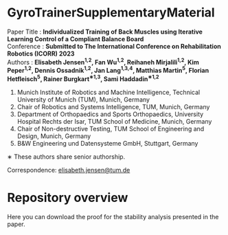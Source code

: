 # GyroTrainerSupplementaryMaterial

Paper Title : <b>Individualized Training of Back Muscles using Iterative Learning
Control of a Compliant Balance Board</b><br>
Conference : <b>Submitted to The International Conference on Rehabilitation Robotics (ICORR) 2023 </b><br> 
Authors    : <b>Elisabeth Jensen<sup>1,2</sup>, Fan Wu<sup>1,2</sup>, Reihaneh Mirjalili<sup>1,2</sup>, Kim Peper<sup>1,2</sup>, Dennis Ossadnik<sup>1,2</sup>, Jan Lang<sup>1,3,4</sup>, Matthias Martin<sup>5</sup>, Florian Hetfleisch<sup>5</sup>, Rainer Burgkart<sup>∗1,3</sup>, Sami Haddadin<sup>∗1,2</sup> </b><br>

1. Munich Institute of Robotics and Machine Intelligence, Technical University of Munich (TUM), Munich, Germany
2. Chair of Robotics and Systems Intelligence, TUM, Munich, Germany
3. Department of Orthopaedics and Sports Orthopaedics, University Hospital Rechts der Isar, TUM School of Medicine, Munich, Germany
4. Chair of Non-destructive Testing, TUM School of Engineering and Design, Munich, Germany
5. B&W Engineering und Datensysteme GmbH, Stuttgart, Germany

∗ These authors share senior authorship.

Correspondence: elisabeth.jensen@tum.de

# Repository overview

Here you can download the proof for the stability analysis presented in the paper.
